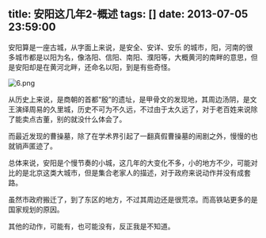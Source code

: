 title: 安阳这几年2-概述
tags: []
date: 2013-07-05 23:59:00
---

安阳算是一座古城，从字面上来说，是安全、安详、安乐 的城市，阳，河南的很多城市都是以阳为名，像洛阳、信阳、南阳、濮阳等，大概黄河的南畔的意思，但是安阳却是在黄河北畔，还命名以阳，到是有些奇怪。

![6.png](http://blog.fea-shine.com/usr/uploads/2014/04/3778715466.png)

从历史上来说，是商朝的首都“殷”的遗址，是甲骨文的发现地，其周边汤阴，是文王演绎周易的久里城，历史不可为不久远，不过由于太久远了，对于老百姓来说除了能卖点古董，别的就没什么体会了。

而最近发现的曹操墓，除了在学术界引起了一翻真假曹操墓的闹剧之外，慢慢的也就销声匿迹了。
<!--more-->
总体来说，安阳是个慢节奏的小城，这几年的大变化不多，小的地方不少，可能对比的是北京这类大城市，但是集合老家人的描述，对于政府来说动作并没有成套路。

虽然市政府搬迁了，到了东区的地方，不过其周边还是很荒凉。而高铁站更多的是国家规划的原因。

其他的动作，可能有，也可能没有，反正我是不知道。